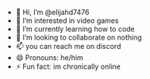 - 👋 Hi, I’m @elijahd7476
- 👀 I’m interested in video games
- 🌱 I’m currently learning how to code
- 💞️ I’m looking to collaborate on nothing
- 📫 you can reach me on discord
- 😄 Pronouns: he/him
- ⚡ Fun fact: im chronically online

<!---
elijahd7476/elijahd7476 is a ✨ special ✨ repository because its `README.md` (this file) appears on your GitHub profile.
You can click the Preview link to take a look at your changes.
--->

